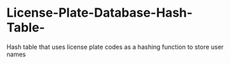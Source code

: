# License-Plate-Database-Hash-Table-
Hash table that uses license plate codes as a hashing function to store user names
